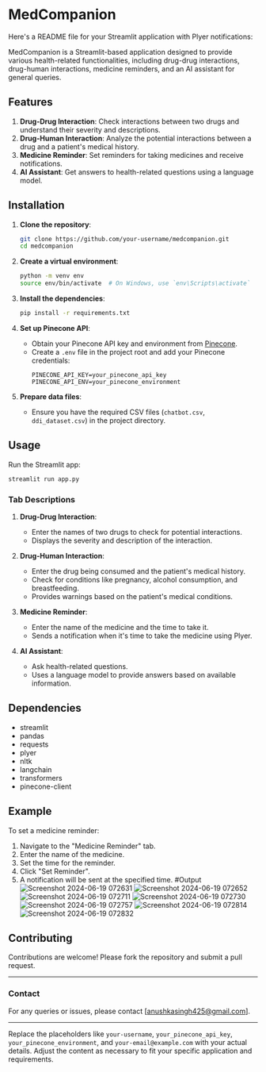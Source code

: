 # MedCompanion
Here's a README file for your Streamlit application with Plyer notifications:


MedCompanion is a Streamlit-based application designed to provide various health-related functionalities, including drug-drug interactions, drug-human interactions, medicine reminders, and an AI assistant for general queries. 

## Features

1. **Drug-Drug Interaction**: Check interactions between two drugs and understand their severity and descriptions.
2. **Drug-Human Interaction**: Analyze the potential interactions between a drug and a patient's medical history.
3. **Medicine Reminder**: Set reminders for taking medicines and receive notifications.
4. **AI Assistant**: Get answers to health-related questions using a language model.

## Installation

1. **Clone the repository**:
   ```bash
   git clone https://github.com/your-username/medcompanion.git
   cd medcompanion
   ```

2. **Create a virtual environment**:
   ```bash
   python -m venv env
   source env/bin/activate  # On Windows, use `env\Scripts\activate`
   ```

3. **Install the dependencies**:
   ```bash
   pip install -r requirements.txt
   ```

4. **Set up Pinecone API**:
   - Obtain your Pinecone API key and environment from [Pinecone](https://www.pinecone.io/).
   - Create a `.env` file in the project root and add your Pinecone credentials:
     ```
     PINECONE_API_KEY=your_pinecone_api_key
     PINECONE_API_ENV=your_pinecone_environment
     ```

5. **Prepare data files**:
   - Ensure you have the required CSV files (`chatbot.csv`, `ddi_dataset.csv`) in the project directory.

## Usage

Run the Streamlit app:

```bash
streamlit run app.py
```

### Tab Descriptions

1. **Drug-Drug Interaction**:
   - Enter the names of two drugs to check for potential interactions.
   - Displays the severity and description of the interaction.

2. **Drug-Human Interaction**:
   - Enter the drug being consumed and the patient's medical history.
   - Check for conditions like pregnancy, alcohol consumption, and breastfeeding.
   - Provides warnings based on the patient's medical conditions.

3. **Medicine Reminder**:
   - Enter the name of the medicine and the time to take it.
   - Sends a notification when it's time to take the medicine using Plyer.

4. **AI Assistant**:
   - Ask health-related questions.
   - Uses a language model to provide answers based on available information.

## Dependencies

- streamlit
- pandas
- requests
- plyer
- nltk
- langchain
- transformers
- pinecone-client

## Example

To set a medicine reminder:

1. Navigate to the "Medicine Reminder" tab.
2. Enter the name of the medicine.
3. Set the time for the reminder.
4. Click "Set Reminder".
5. A notification will be sent at the specified time.
#Output
![Screenshot 2024-06-19 072631](https://github.com/anushkas-11/MedCompanion/assets/123588192/db6808f3-ec45-42dc-b11e-67de2222bb12)
![Screenshot 2024-06-19 072652](https://github.com/anushkas-11/MedCompanion/assets/123588192/bf78f305-327b-42cb-ab5c-3520831ff961)
![Screenshot 2024-06-19 072711](https://github.com/anushkas-11/MedCompanion/assets/123588192/4b81d8cb-8879-4956-8511-dbe7dfaf2669)
![Screenshot 2024-06-19 072730](https://github.com/anushkas-11/MedCompanion/assets/123588192/b6c5851c-f343-42c9-9045-ad88f6bce0bf)
![Screenshot 2024-06-19 072757](https://github.com/anushkas-11/MedCompanion/assets/123588192/3e7abc05-1d1a-4d12-bed6-6cd4d596eb97)
![Screenshot 2024-06-19 072814](https://github.com/anushkas-11/MedCompanion/assets/123588192/46178235-9d0d-4af8-ad2a-cf73d5fae9c7)
![Screenshot 2024-06-19 072832](https://github.com/anushkas-11/MedCompanion/assets/123588192/a93a3688-3438-4cde-bc11-d58e953e5917)



## Contributing

Contributions are welcome! Please fork the repository and submit a pull request.


---

### Contact

For any queries or issues, please contact [anushkasingh425@gmail.com].

---

Replace the placeholders like `your-username`, `your_pinecone_api_key`, `your_pinecone_environment`, and `your-email@example.com` with your actual details. Adjust the content as necessary to fit your specific application and requirements.

